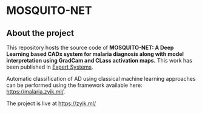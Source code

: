 # MOSQUITO-NET
## About the project

This repository hosts the source code of **MOSQUITO-NET: A Deep Learning based CADx system for malaria diagnosis along with model
interpretation using GradCam and CLass activation maps.**
This work
has been published in [Expert Systems](https://onlinelibrary.wiley.com/journal/14680394).

Automatic classification of AD using classical machine learning approaches can
be performed using the framework available here:
<https://malaria.zyik.ml/>.

The project is live at https://zyik.ml/
